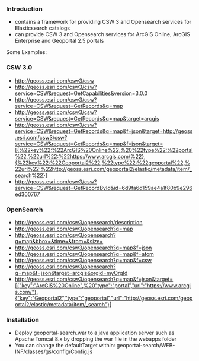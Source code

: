 ### Introduction

  - contains a framework for providing CSW 3 and Opensearch services for Elasticsearch catalogs
  - can provide CSW 3 and Opensearch services for ArcGIS Online, ArcGIS Enterprise and Geoportal 2.5 portals

Some Examples:

### CSW 3.0

- http://geoss.esri.com/csw3/csw
- http://geoss.esri.com/csw3/csw?service=CSW&request=GetCapabilities&version=3.0.0
- http://geoss.esri.com/csw3/csw?service=CSW&request=GetRecords&q=map
- http://geoss.esri.com/csw3/csw?service=CSW&request=GetRecords&q=map&target=arcgis
- http://geoss.esri.com/csw3/csw?service=CSW&request=GetRecords&q=map&f=json&target=http://geoss.esri.com/csw3/csw?service=CSW&request=GetRecords&q=map&f=json&target=[{%22key%22:%22ArcGIS%20Online%22,%20%22type%22:%22portal%22,%22url%22:%22https://www.arcgis.com/%22},{%22key%22:%22Geoportal2%22,%22type%22:%22geoportal%22,%22url%22:%22http://geoss.esri.com/geoportal2/elastic/metadata/item/_search%22}]
- http://geoss.esri.com/csw3/csw?service=CSW&request=GetRecordById&id=6d9fa6d159ae4a1f80b9e296ed300767

### OpenSearch

- http://geoss.esri.com/csw3/opensearch/description
- http://geoss.esri.com/csw3/opensearch?q=map
- http://geoss.esri.com/csw3/opensearch?q=map&bbox=&time=&from=&size=
- http://geoss.esri.com/csw3/opensearch?q=map&f=json
- http://geoss.esri.com/csw3/opensearch?q=map&f=atom
- http://geoss.esri.com/csw3/opensearch?q=map&f=csw
- http://geoss.esri.com/csw3/opensearch?q=map&f=json&target=arcgis&orgid=myOrgId
- http://geoss.esri.com/csw3/opensearch?q=map&f=json&target=[{"key":"ArcGIS%20Online",%20"type":"portal","url":"https://www.arcgis.com/"},{"key":"Geoportal2","type":"geoportal","url":"http://geoss.esri.com/geoportal2/elastic/metadata/item/_search"}]

### Installation
* Deploy geoportal-search.war to a java application server such as Apache Tomcat 8.x by dropping the war file in the webapps folder
* You can change the defaultTarget within: geoportal-search/WEB-INF/classes/gs/config/Config.js

